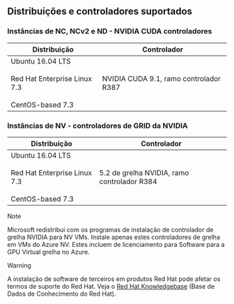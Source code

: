 ## <a name="supported-distributions-and-drivers"></a>Distribuições e controladores suportados


### <a name="nc-ncv2-and-nd-instances---nvidia-cuda-drivers"></a>Instâncias de NC, NCv2 e ND - NVIDIA CUDA controladores
| Distribuição | Controlador |
| --- | --- | 
| Ubuntu 16.04 LTS<br/><br/> Red Hat Enterprise Linux 7.3<br/><br/> CentOS-based 7.3 | NVIDIA CUDA 9.1, ramo controlador R387 |

### <a name="nv-instances---nvidia-grid-drivers"></a>Instâncias de NV - controladores de GRID da NVIDIA


| Distribuição | Controlador |
| --- | --- | 
| Ubuntu 16.04 LTS<br/><br/>Red Hat Enterprise Linux 7.3<br/><br/>CentOS-based 7.3 | 5.2 de grelha NVIDIA, ramo controlador R384|

> [!NOTE]
> Microsoft redistribui com os programas de instalação de controlador de grelha NVIDIA para NV VMs. Instale apenas estes controladores de grelha em VMs do Azure NV. Estes incluem de licenciamento para Software para a GPU Virtual grelha no Azure.
>

> [!WARNING] 
> A instalação de software de terceiros em produtos Red Hat pode afetar os termos de suporte do Red Hat. Veja o [Red Hat Knowledgebase](https://access.redhat.com/articles/1067) (Base de Dados de Conhecimento do Red Hat).
>
